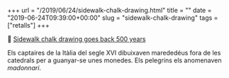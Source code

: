 +++
url = "/2019/06/24/sidewalk-chalk-drawing.html"
title = ""
date = "2019-06-24T09:39:00+00:00"
slug = "sidewalk-chalk-drawing"
tags = ["retalls"]
+++

📎 [Sidewalk chalk drawing goes back 500 years](https://qz.com/quartzy/1650194/the-history-of-sidewalk-chalk-drawings/)

Els captaires de la Itàlia del segle XVI dibuixaven marededéus fora de les catedrals per a guanyar-se unes monedes. Els pelegrins els anomenaven *madonnari*.
